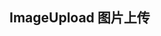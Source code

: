 ## ImageUpload 图片上传
<mp-image-upload url="/upload" image="http://5b0988e595225.cdn.sohucs.com/c_zoom,w_400/images/20190920/9846b5bc21ea42818387788cc509f1a5.jpeg"/>